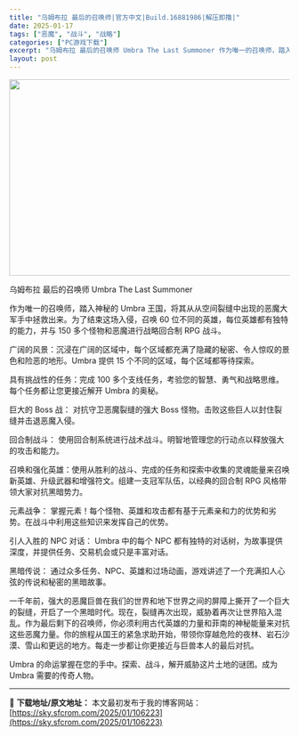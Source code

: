 ```yaml
---
title: "乌姆布拉 最后的召唤师|官方中文|Build.16881986|解压即撸|"
date: 2025-01-17
tags: ["恶魔", "战斗", "战略"]
categories: ["PC游戏下载"]
excerpt: "乌姆布拉 最后的召唤师 Umbra The Last Summoner 作为唯一的召唤师，踏入神秘的 Umbra 王国，将其从从空间裂缝中出现的恶魔大军手中拯救出来。为了结束这场入侵，召唤 60 位不同的英雄，每位英雄都有独特的能力，并与 150 多个怪物和恶魔进行战略回合制 RPG 战斗。 广阔的&hellip;"
layout: post
---
```


<img class="aligncenter size-full wp-image-106216" src="https://sky.sfcrom.com/wp-content/uploads/2025/01/2025011616464856.webp" alt="" width="616" height="353" />

乌姆布拉 最后的召唤师 Umbra The Last Summoner

作为唯一的召唤师，踏入神秘的 Umbra 王国，将其从从空间裂缝中出现的恶魔大军手中拯救出来。为了结束这场入侵，召唤 60 位不同的英雄，每位英雄都有独特的能力，并与 150 多个怪物和恶魔进行战略回合制 RPG 战斗。

广阔的风景：沉浸在广阔的区域中，每个区域都充满了隐藏的秘密、令人惊叹的景色和险恶的地形。Umbra 提供 15 个不同的区域，每个区域都等待探索。

具有挑战性的任务：完成 100 多个支线任务，考验您的智慧、勇气和战略思维。每个任务都让您更接近解开 Umbra 的奥秘。

巨大的 Boss 战： 对抗守卫恶魔裂缝的强大 Boss 怪物。击败这些巨人以封住裂缝并击退恶魔入侵。

回合制战斗： 使用回合制系统进行战术战斗。明智地管理您的行动点以释放强大的攻击和能力。

召唤和强化英雄：使用从胜利的战斗、完成的任务和探索中收集的灵魂能量来召唤新英雄、升级武器和增强符文。组建一支冠军队伍，以经典的回合制 RPG 风格带领大家对抗黑暗势力。

元素战争： 掌握元素！每个怪物、英雄和攻击都有基于元素亲和力的优势和劣势。在战斗中利用这些知识来发挥自己的优势。

引人入胜的 NPC 对话： Umbra 中的每个 NPC 都有独特的对话树，为故事提供深度，并提供任务、交易机会或只是丰富对话。

黑暗传说： 通过众多任务、NPC、英雄和过场动画，游戏讲述了一个充满扣人心弦的传说和秘密的黑暗故事。

一千年前，强大的恶魔巨兽在我们的世界和地下世界之间的屏障上撕开了一个巨大的裂缝，开启了一个黑暗时代。现在，裂缝再次出现，威胁着再次让世界陷入混乱。作为最后剩下的召唤师，你必须利用古代英雄的力量和菲南的神秘能量来对抗这些恶魔力量。你的旅程从国王的紧急求助开始，带领你穿越危险的夜林、岩石沙漠、雪山和更远的地方。每走一步都让你更接近与巨兽本人的最后对抗。

Umbra 的命运掌握在您的手中。探索、战斗，解开威胁这片土地的谜团。成为 Umbra 需要的传奇人物。

---
📖 **下载地址/原文地址：** 本文最初发布于我的博客网站：[https://sky.sfcrom.com/2025/01/106223](https://sky.sfcrom.com/2025/01/106223)
